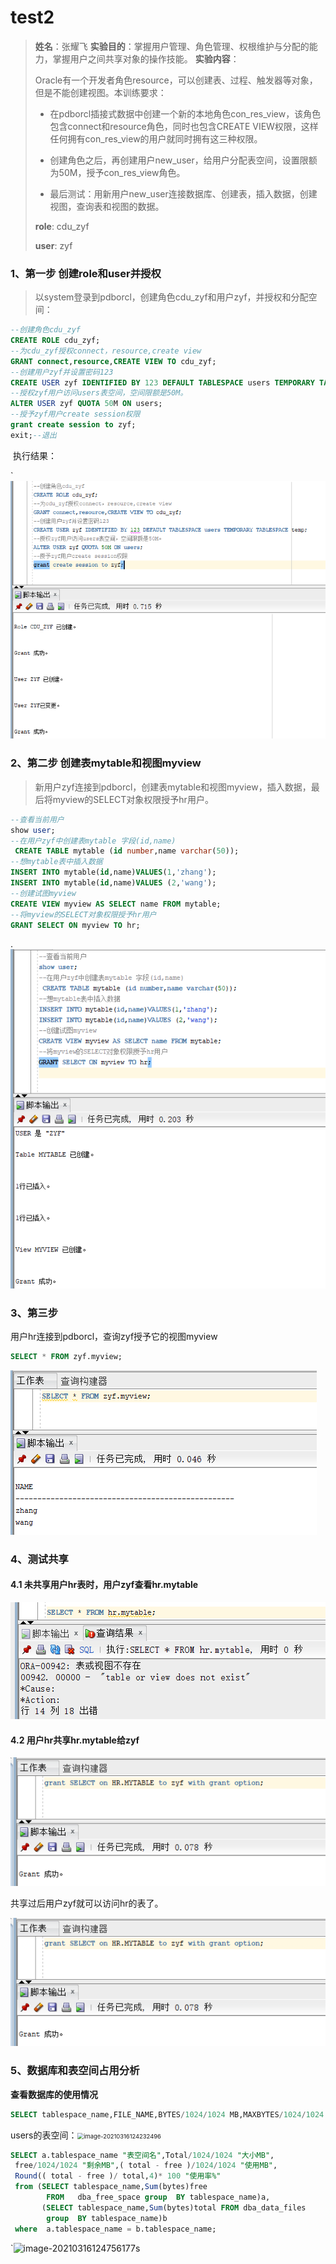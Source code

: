# test2

>**姓名**：张耀飞
>**实验目的**：掌握用户管理、角色管理、权根维护与分配的能力，掌握用户之间共享对象的操作技能。
>**实验内容**：
>
>Oracle有一个开发者角色resource，可以创建表、过程、触发器等对象，但是不能创建视图。本训练要求：
>
>- 在pdborcl插接式数据中创建一个新的本地角色con_res_view，该角色包含connect和resource角色，同时也包含CREATE VIEW权限，这样任何拥有con_res_view的用户就同时拥有这三种权限。
>
>- 创建角色之后，再创建用户new_user，给用户分配表空间，设置限额为50M，授予con_res_view角色。
>
>- 最后测试：用新用户new_user连接数据库、创建表，插入数据，创建视图，查询表和视图的数据。
>
>**role**: cdu_zyf
>
>**user**: zyf

### 1、第一步 创建role和user并授权

>   以system登录到pdborcl，创建角色cdu_zyf和用户zyf，并授权和分配空间：

```sql
--创建角色cdu_zyf
CREATE ROLE cdu_zyf;
--为cdu_zyf授权connect，resource,create view
GRANT connect,resource,CREATE VIEW TO cdu_zyf;
--创建用户zyf并设置密码123
CREATE USER zyf IDENTIFIED BY 123 DEFAULT TABLESPACE users TEMPORARY TABLESPACE temp;
--授权zyf用户访问users表空间，空间限额是50M。
ALTER USER zyf QUOTA 50M ON users;
--授予zyf用户create session权限
grant create session to zyf;
exit;--退出
```

​	执行结果：

`![image-20210322153133303](README.assets/image-20210322153133303.png)

### 2、第二步 创建表mytable和视图myview

>   新用户zyf连接到pdborcl，创建表mytable和视图myview，插入数据，最后将myview的SELECT对象权限授予hr用户。

```sql
--查看当前用户
show user;
--在用户zyf中创建表mytable 字段(id,name)
 CREATE TABLE mytable (id number,name varchar(50));
--想mytable表中插入数据
INSERT INTO mytable(id,name)VALUES(1,'zhang');
INSERT INTO mytable(id,name)VALUES (2,'wang');
--创建试图myview
CREATE VIEW myview AS SELECT name FROM mytable;
--将myview的SELECT对象权限授予hr用户
GRANT SELECT ON myview TO hr;
```

.![image-20210322175406763](README.assets/image-20210322175406763.png)

### 3、第三步

用户hr连接到pdborcl，查询zyf授予它的视图myview

```sql
SELECT * FROM zyf.myview;
```

 ![image-20210322175650581](README.assets/image-20210322175650581.png)

### 4、测试共享

#### 4.1 未共享用户hr表时，用户zyf查看hr.mytable

 ![image-20210322180319890](README.assets/image-20210322180319890.png)

#### 4.2 用户hr共享hr.mytable给zyf

 ![image-20210322180755500](README.assets/image-20210322180755500.png)

共享过后用户zyf就可以访问hr的表了。

 ![image-20210322180838736](README.assets/image-20210322180838736.png)

### 5、数据库和表空间占用分析

**查看数据库的使用情况**

```sql
SELECT tablespace_name,FILE_NAME,BYTES/1024/1024 MB,MAXBYTES/1024/1024 MAX_MB,autoextensible FROM dba_data_files  WHERE  tablespace_name='USERS';
```

users的表空间：<img src="C:\Users\琦紫\AppData\Roaming\Typora\typora-user-images\image-20210316124232496.png" alt="image-20210316124232496" style="zoom: 67%;" />

```sql
SELECT a.tablespace_name "表空间名",Total/1024/1024 "大小MB",
 free/1024/1024 "剩余MB",( total - free )/1024/1024 "使用MB",
 Round(( total - free )/ total,4)* 100 "使用率%"
 from (SELECT tablespace_name,Sum(bytes)free
        FROM   dba_free_space group  BY tablespace_name)a,
       (SELECT tablespace_name,Sum(bytes)total FROM dba_data_files
        group  BY tablespace_name)b
 where  a.tablespace_name = b.tablespace_name;
```

`![image-20210316124756177](C:\Users\琦紫\AppData\Roaming\Typora\typora-user-images\image-20210316124756177.png)s